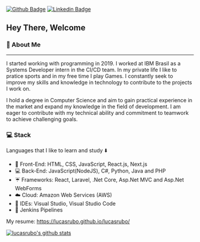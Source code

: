 [![Github Badge](https://img.shields.io/badge/-Github-000?style=flat-square&logo=Github&logoColor=white&link=https://github.com/lucasrubo)](https://github.com/lucasrubo)
[![Linkedin Badge](https://img.shields.io/badge/-LinkedIn-blue?style=flat-square&logo=Linkedin&logoColor=white&link=https://www.linkedin.com/in/lucas-rubo/)](https://www.linkedin.com/in/lucas-rubo/)

## Hey There, Welcome 

### :large_blue_diamond: About Me
<hr>

I started working with programming in 2019. I worked at IBM Brasil as a Systems Developer intern in the CI/CD team.
In my private life I like to pratice sports and in my free time I play Games. I constantly seek to improve my skills and knowledge in technology to contribute to the projects I work on.

I hold a degree in Computer Science and aim to gain practical experience in the market and expand my knowledge in the field of development. I am eager to contribute with my technical ability and commitment to teamwork to achieve challenging goals.


### :computer: Stack
Languages that I like to learn and study :arrow_down:

 - 👨 Front-End: HTML, CSS, JavaScript, React.js, Next.js
 - :computer: Back-End: JavaScript(NodeJS), C#, Python, Java and PHP
 - :umbrella: Frameworks: React, Laravel, .Net Core, Asp.Net MVC and Asp.Net WebForms
 - :cloud: Cloud: Amazon Web Services (AWS)
 - :thought_balloon: IDEs: Visual Studio, Visual Studio Code
 - :wrench: Jenkins Pipelines
 
 My resume:
https://lucasrubo.github.io/lucasrubo/
 

  
 [![lucasrubo's github stats](https://github-readme-stats.vercel.app/api?username=lucasrubo&theme=radical)](https://github.com/lucasrubo/github-readme-stats)

